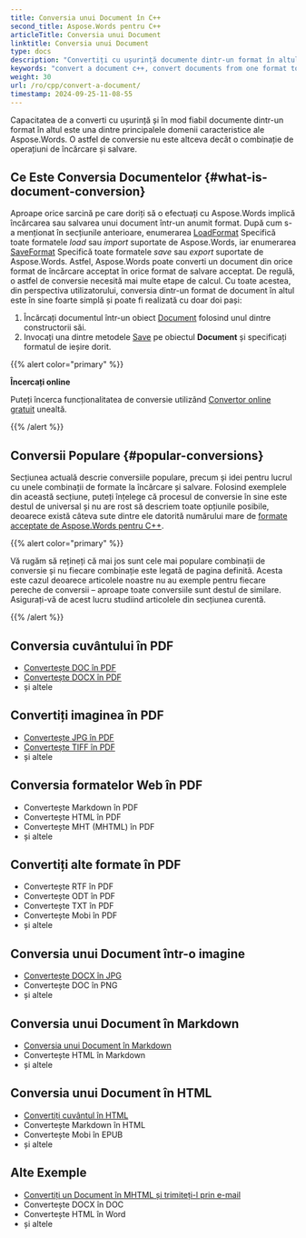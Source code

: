 ```yaml
---
title: Conversia unui Document în C++
second_title: Aspose.Words pentru C++
articleTitle: Conversia unui Document
linktitle: Conversia unui Document
type: docs
description: "Convertiți cu ușurință documente dintr-un format în altul folosind C++. Puteți lucra cu toate cele mai populare formate, cum ar fi Microsoft Word formate, cum ar fi DOCX sau DOC, OpenDocument formate, cum ar fi ODT sau OTT, formate web, cum ar fi HTML sau XHTML, formate de text, cum ar fi MarkDown sau TXT, și altele."
keywords: "convert a document c++, convert documents from one format to another c++, convert to markdown c++, convert pdf to docx C++, convert docx to pdf C++, convert doc to pdf C++, convert a document Aspose for C++"
weight: 30
url: /ro/cpp/convert-a-document/
timestamp: 2024-09-25-11-08-55
---
```


Capacitatea de a converti cu ușurință și în mod fiabil documente dintr-un format în altul este una dintre principalele domenii caracteristice ale Aspose.Words. O astfel de conversie nu este altceva decât o combinație de operațiuni de încărcare și salvare.

## Ce Este Conversia Documentelor {#what-is-document-conversion}

Aproape orice sarcină pe care doriți să o efectuați cu Aspose.Words implică încărcarea sau salvarea unui document într-un anumit format. După cum s-a menționat în secțiunile anterioare, enumerarea [LoadFormat](https://reference.aspose.com/words/cpp/aspose.words/loadformat/) Specifică toate formatele *load* sau *import* suportate de Aspose.Words, iar enumerarea [SaveFormat](https://reference.aspose.com/words/cpp/aspose.words/saveformat/) Specifică toate formatele *save* sau *export* suportate de Aspose.Words. Astfel, Aspose.Words poate converti un document din orice format de încărcare acceptat în orice format de salvare acceptat. De regulă, o astfel de conversie necesită mai multe etape de calcul. Cu toate acestea, din perspectiva utilizatorului, conversia dintr-un format de document în altul este în sine foarte simplă și poate fi realizată cu doar doi pași:

1. Încărcați documentul într-un obiect [Document](https://reference.aspose.com/words/cpp/class/aspose.words.document) folosind unul dintre constructorii săi.
1. Invocați una dintre metodele [Save](https://reference.aspose.com/words/cpp/class/aspose.words.saving.save_output_parameters) pe obiectul **Document** și specificați formatul de ieșire dorit.

{{% alert color="primary" %}}

**Încercați online**

Puteți încerca funcționalitatea de conversie utilizând [Convertor online gratuit](https://products.aspose.app/words/conversion) unealtă.

{{% /alert %}}

## Conversii Populare {#popular-conversions}

Secțiunea actuală descrie conversiile populare, precum și idei pentru lucrul cu unele combinații de formate la încărcare și salvare. Folosind exemplele din această secțiune, puteți înțelege că procesul de conversie în sine este destul de universal și nu are rost să descriem toate opțiunile posibile, deoarece există câteva sute dintre ele datorită numărului mare de [formate acceptate de Aspose.Words pentru C++](/words/cpp/supported-document-formats/).

{{% alert color="primary" %}}

Vă rugăm să rețineți că mai jos sunt cele mai populare combinații de conversie și nu fiecare combinație este legată de pagina definită. Acesta este cazul deoarece articolele noastre nu au exemple pentru fiecare pereche de conversii – aproape toate conversiile sunt destul de similare. Asigurați-vă de acest lucru studiind articolele din secțiunea curentă.

{{% /alert %}}

<div class="row">
	<div class="col-md-6">
		<h2>Conversia cuvântului în PDF</h2>
			<ul>
				<li><a href="/words/cpp/convert-a-document-to-pdf/#converting-doc-or-docx-to-pdf">Convertește DOC în PDF</a></li>
				<li><a href="/words/cpp/convert-a-document-to-pdf/#converting-doc-or-docx-to-pdf">Convertește DOCX în PDF</a></li>
				<li>și altele</li>
			</ul>
		<h2>Convertiți imaginea în PDF</h2>
			<ul>
				<li><a href="/words/cpp/convert-a-document-to-pdf/#convert-an-image-to-pdf">Convertește JPG în PDF</a></li>
				<li><a href="/words/cpp/convert-a-document-to-pdf/#convert-an-image-to-pdf">Convertește TIFF în PDF</a></li>
				<li>și altele</li>
			</ul>
		<h2>Conversia formatelor Web în PDF</h2>
			<ul>
				<li>Convertește Markdown în PDF</li>
				<li>Convertește HTML în PDF</li>
				<li>Convertește MHT (MHTML) în PDF</li>
				<li>și altele</li>
			</ul>
		<h2>Convertiți alte formate în PDF</h2>
			<ul>
				<li>Convertește RTF în PDF</li>
				<li>Convertește ODT în PDF</li>
				<li>Convertește TXT în PDF</li>
				<li>Convertește Mobi în PDF</li>
				<li>și altele</li>
			</ul>
	</div>
	<div class="col-md-6">
		<h2>Conversia unui Document într-o imagine</h2>
			<ul>
				<li><a href="/words/cpp/convert-a-document-to-an-image/">Convertește DOCX în JPG</a></li>
				<li>Convertește DOC în PNG</li>
				<li>și altele</li>
			</ul>
		<h2>Conversia unui Document în Markdown</h2>
			<ul>
				<li><a href="/words/cpp/convert-a-document-to-markdown/">Conversia unui Document în Markdown</a></li>
				<li>Convertește HTML în Markdown</li>
				<li>și altele</li>
			</ul>
		<h2>Conversia unui Document în HTML</h2>
			<ul>
				<li><a href="/words/cpp/convert-a-document-to-html-mhtml-or-epub/#convert-a-document">Convertiți cuvântul în HTML</a></li>
				<li>Convertește Markdown în HTML</li>
				<li>Convertește Mobi în EPUB</li>
				<li>și altele</li>
			</ul>
		<h2>Alte Exemple</h2>
			<ul>
				<li><a href="/words/cpp/convert-a-document-to-mhtml-and-send-it-by-email/">Convertiți un Document în MHTML și trimiteți-l prin e-mail</a></li>
				<li>Convertește DOCX în DOC</li>
				<li>Convertește HTML în Word</li>
				<li>și altele</li>
			</ul>
	</div>
</div>
